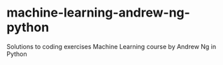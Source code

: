 # machine-learning-andrew-ng-python
Solutions to coding exercises Machine Learning course by Andrew Ng in Python
